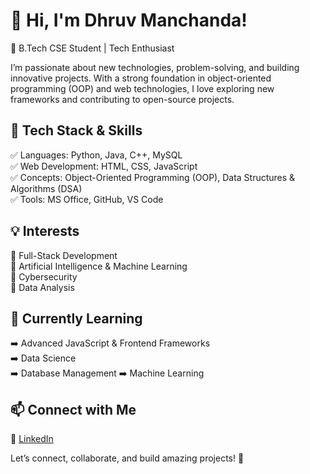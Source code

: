 # 👋 Hi, I'm Dhruv Manchanda!

🚀 B.Tech CSE Student | Tech Enthusiast

I’m passionate about new technologies, problem-solving, and building innovative projects. With a strong foundation in object-oriented programming (OOP) and web technologies, I love exploring new frameworks and contributing to open-source projects.

## 🔧 Tech Stack & Skills

✅ Languages: Python, Java, C++, MySQL  
✅ Web Development: HTML, CSS, JavaScript  
✅ Concepts: Object-Oriented Programming (OOP), Data Structures & Algorithms (DSA)  
✅ Tools: MS Office, GitHub, VS Code  

## 💡 Interests

🔹 Full-Stack Development  
🔹 Artificial Intelligence & Machine Learning  
🔹 Cybersecurity  
🔹 Data Analysis  

## 🌱 Currently Learning

➡️ Advanced JavaScript & Frontend Frameworks  
➡️ Data Science  
➡️ Database Management 
➡️ Machine Learning  

## 📫 Connect with Me

📌 [LinkedIn](https://www.linkedin.com/in/dhruv-manchanda-7894b526b/)

Let’s connect, collaborate, and build amazing projects! 🚀
